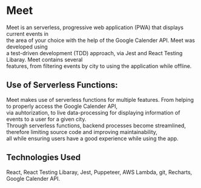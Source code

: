 # Meet
Meet is an serverless, progressive web application (PWA) that displays current events in  
the area of your choice with the help of the Google Calender API. Meet was developed using  
a test-driven development (TDD) approach, via Jest and React Testing Libaray. Meet contains several  
features, from filtering events by city to using the application while offline.


## Use of Serverless Functions: ##
Meet makes use of serverless functions for multiple features. From helping to properly access the Google Calender API,  
via auhtorization, to live data-processing for displaying information of events to a user for a given city.  
Through serverless functions, backend processes become streamlined, therefore limiting source code and improving maintainability,  
all while ensuring users have a good experience while using the app. 

## Technologies Used ##
React, React Testing Libaray, Jest, Puppeteer, AWS Lambda, git, Recharts, Google Calender API.
